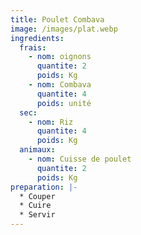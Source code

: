 ```yaml
---
title: Poulet Combava
image: /images/plat.webp
ingredients:
  frais:
    - nom: oignons
      quantite: 2
      poids: Kg
    - nom: Combava
      quantite: 4
      poids: unité
  sec:
    - nom: Riz
      quantite: 4
      poids: Kg
  animaux:
    - nom: Cuisse de poulet
      quantite: 2
      poids: Kg
preparation: |-
  * Couper
  * Cuire
  * Servir
---
```

